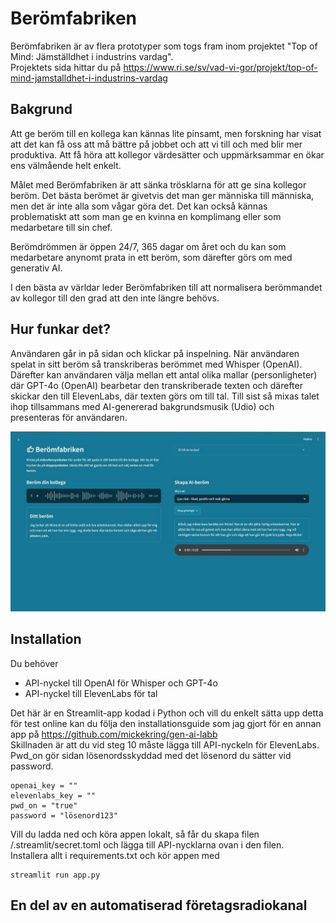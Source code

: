# Berömfabriken
Berömfabriken är av flera prototyper som togs fram inom projektet "Top of Mind: Jämställdhet i industrins vardag".  
Projektets sida hittar du på https://www.ri.se/sv/vad-vi-gor/projekt/top-of-mind-jamstalldhet-i-industrins-vardag

## Bakgrund
Att ge beröm till en kollega kan kännas lite pinsamt, men forskning har visat att det kan få oss att må bättre på jobbet och 
att vi till och med blir mer produktiva. Att få höra att kollegor värdesätter och uppmärksammar en ökar ens välmående helt enkelt.

Målet med Berömfabriken är att sänka trösklarna för att ge sina kollegor beröm. Det bästa berömet är givetvis det man ger 
människa till människa, men det är inte alla som vågar göra det. Det kan också kännas problematiskt att som man ge en kvinna 
en komplimang eller som medarbetare till sin chef.

Berömdrömmen är öppen 24/7, 365 dagar om året och du kan som medarbetare anynomt prata in ett beröm, som därefter görs om med 
generativ AI. 

I den bästa av världar leder Berömfabriken till att normalisera berömmandet av kollegor till den grad att den inte längre behövs.

## Hur funkar det?
Användaren går in på sidan och klickar på inspelning. När användaren spelat in sitt beröm så transkriberas berömmet med Whisper (OpenAI). 
Därefter kan användaren välja mellan ett antal olika mallar (personligheter) där GPT-4o (OpenAI) bearbetar den transkriberade texten 
och därefter skickar den till ElevenLabs, där texten görs om till tal. Till sist så mixas talet ihop tillsammans med AI-genererad 
bakgrundsmusik (Udio) och presenteras för användaren.

![Bild som visar labbytan](images/preview.jpg)

## Installation

Du behöver
- API-nyckel till OpenAI för Whisper och GPT-4o
- API-nyckel till ElevenLabs för tal

Det här är en Streamlit-app kodad i Python och vill du enkelt sätta upp detta för test online kan du följa den installationsguide som jag gjort 
för en annan app på https://github.com/mickekring/gen-ai-labb  
Skillnaden är att du vid steg 10 måste lägga till API-nyckeln för ElevenLabs. Pwd_on gör sidan lösenordsskyddad med det lösenord du sätter 
vid password.
```
openai_key = ""
elevenlabs_key = ""
pwd_on = "true"
password = "lösenord123"
```

Vill du ladda ned och köra appen lokalt, så får du skapa filen /.streamlit/secret.toml och lägga till API-nycklarna ovan i den filen.  
Installera allt i requirements.txt och kör appen med
```
streamlit run app.py
```

## En del av en automatiserad företagsradiokanal

